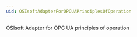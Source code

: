```yaml
---
uid: OSIsoftAdapterForOPCUAPrinciplesOfOperation
---
```


OSIsoft Adapter for OPC UA principles of operation
